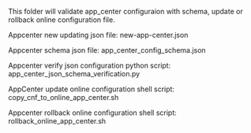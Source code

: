 This folder will validate app_center configuraion with schema,
 update or rollback online configuration file.

Appcenter new updating json file:
new-app-center.json

Appcenter schema json file:
app_center_config_schema.json

Appcenter verify json configuration python script:
app_center_json_schema_verification.py

AppCenter update online configuration shell script:
copy_cnf_to_online_app_center.sh

Appcenter rollback online configuration shell script:
rollback_online_app_center.sh


